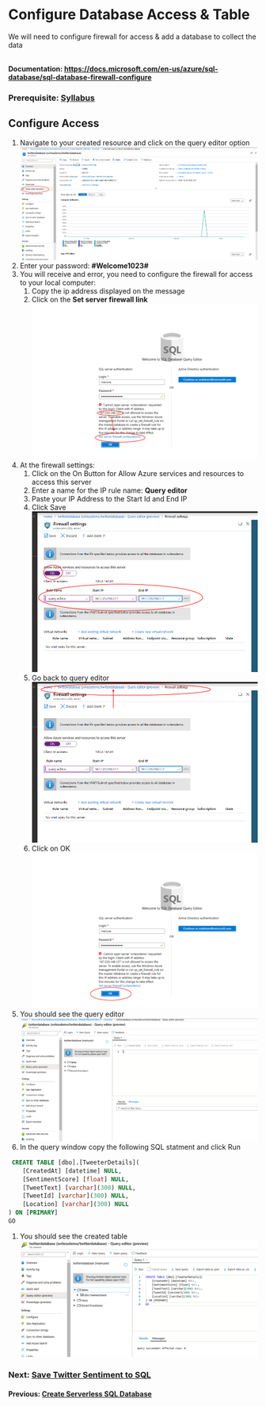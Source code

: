 # Configure Database Access & Table

We will need to configure firewall for access & add a database to collect the data

<br>**Documentation: https://docs.microsoft.com/en-us/azure/sql-database/sql-database-firewall-configure**
### Prerequisite: [Syllabus](./readme.md)

## Configure Access

1. Navigate to your created resource and click on the query editor option
![Navigate to Resource](media/31-query-editor.png)
1. Enter your password: **#Welcome1023#**
1. You will receive and error, you need to configure the firewall for access to your local computer:
    1. Copy the ip address displayed on the message
    1. Click on the **Set server firewall link**
![Query Error](media/32-query-error.png)
1. At the firewall settings:
    1. Click on the On Button for Allow Azure services and resources to access this server
    1. Enter a name for the IP rule name: **Query editor**
    1. Paste your IP Address to the Start Id and End IP
    1. Click Save    
    ![Firewall settings](media/33-firewall-settings.png)
    1. Go back to query editor
    ![Go Back to Query Editor](media/34-firewall-settings-goback.png)
    1. Click on OK    
    ![Try Again](media/35-query-editor-tryagain.png)
1. You should see the query editor
![Query Editor](media/36-sql-sucessful-login.png)
1. In the query window copy the following SQL statment and click Run

```sql
 CREATE TABLE [dbo].[TweeterDetails](
	[CreatedAt] [datetime] NULL,
	[SentimentScore] [float] NULL,
	[TweetText] [varchar](300) NULL,
	[TweetId] [varchar](300) NULL,
	[Location] [varchar](300) NULL
) ON [PRIMARY]
GO
```
1. You should see the created table 
![Tables](media/37-sql-table-created.png)

### Next: [Save Twitter Sentiment to SQL](./sql-save-twitter-to-sql.md) ###

#### Previous: [Create Serverless SQL Database](./create-serverless-sql.md) ####

